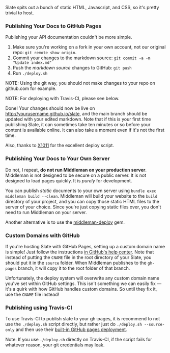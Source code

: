 Slate spits out a bunch of static HTML, Javascript, and CSS, so it's pretty trivial to host.

### Publishing Your Docs to GitHub Pages

Publishing your API documentation couldn't be more simple.

 1. Make sure you're working on a fork in your own account, not our original repo: `git remote show origin`.
 1. Commit your changes to the markdown source: `git commit -a -m "Update index.md"`
 2. Push the *markdown source* changes to GitHub: `git push`
 3. Run `./deploy.sh`

NOTE: Using the git way, you should not make changes to your repo on github.com for example.

NOTE: For deploying with Travis-CI, please see below.

Done! Your changes should now be live on http://yourusername.github.io/slate, and the main branch should be updated with your edited markdown. Note that if this is your first time publishing Slate, it can sometimes take ten minutes or so before your content is available online. It can also take a moment even if it's not the first time. 

Also, thanks to [X1011](https://github.com/X1011/git-directory-deploy) for the excellent deploy script.

### Publishing Your Docs to Your Own Server

Do not, I repeat, **do not run Middleman on your production server**. Middleman is not designed to be secure on a public server. It is not designed to load pages quickly. It is *purely* for development.

You can publish *static* documents to your own server using ```bundle exec middleman build --clean```. Middleman will build your website to the `build` directory of your project, and you can copy those static HTML files to the server of your choice. Since you're just copying static files over, you don't need to run Middleman on your server.

Another alternative is to use the [middleman-deploy](https://github.com/middleman-contrib/middleman-deploy) gem.

### Custom Domains with GitHub

If you're hosting Slate with GitHub Pages, setting up a custom domain name is simple! Just follow the instructions [in GitHub's help center](https://help.github.com/articles/setting-up-a-custom-domain-with-github-pages/). Note that instead of putting the `CNAME` file in the root directory of your Slate, you should put it in the `source` folder. When Middleman publishes to the `gh-pages` branch, it will copy it to the root folder of that branch.

Unfortunately, the deploy system will overwrite any custom domain name you've set within GitHub settings. This isn't something we can easily fix — it's a quirk with how GitHub handles custom domains. So until they fix it, use the `CNAME` file instead!

### Publishing using Travis-CI

To use Travis-CI to publish slate to your gh-pages, it is recommend to not use the `./deploy.sh` script directly, but rather just do `./deploy.sh --source-only` and then use their [built-in GitHub pages deployment](https://docs.travis-ci.com/user/deployment/pages/). 

Note: If you use `./deploy.sh` directly on Travis-CI, if the script fails for whatever reason, your git credentials may leak.
